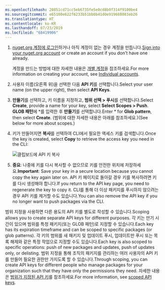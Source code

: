 ```yaml
---
ms.openlocfilehash: 20851cd71cc5eb6735fe5e0cd8b0f314f9100be4
ms.sourcegitcommit: e65180e622f6233b51bb0b41d0e919688083eb26
ms.translationtype: HT
ms.contentlocale: ko-KR
ms.lasthandoff: 07/23/2019
ms.locfileid: "68419906"
---
```

1. <span data-ttu-id="fad6a-101">[nuget.org 계정에 로그인](https://www.nuget.org/users/account/LogOn?returnUrl=%2F)하거나 아직 계정이 없는 경우 계정을 만듭니다.</span><span class="sxs-lookup"><span data-stu-id="fad6a-101">[Sign into your nuget.org account](https://www.nuget.org/users/account/LogOn?returnUrl=%2F) or create an account if you don't have one already.</span></span>

   <span data-ttu-id="fad6a-102">계정을 만드는 방법에 대한 자세한 내용은 [개별 계정](../../nuget-org/individual-accounts.md)을 참조하세요.</span><span class="sxs-lookup"><span data-stu-id="fad6a-102">For more information on creating your account, see [Individual accounts](../../nuget-org/individual-accounts.md).</span></span>

1. <span data-ttu-id="fad6a-103">사용자 이름(오른쪽 위)을 선택한 다음 **API 키**를 선택합니다.</span><span class="sxs-lookup"><span data-stu-id="fad6a-103">Select your user name (on the upper right), then select **API Keys**.</span></span>

1. <span data-ttu-id="fad6a-104">**만들기**를 선택하고, 키 이름을 지정하고, **범위 선택 > 푸시**를 선택합니다.</span><span class="sxs-lookup"><span data-stu-id="fad6a-104">Select **Create**, provide a name for your key, select **Select Scopes > Push**.</span></span> <span data-ttu-id="fad6a-105">**GLOB 패턴**에 \*를 입력한 후 **만들기**를 선택합니다.</span><span class="sxs-lookup"><span data-stu-id="fad6a-105">Enter \* for **Glob pattern**, then select **Create**.</span></span> <span data-ttu-id="fad6a-106">(범위에 대한 자세한 내용은 아래를 참조하세요.)</span><span class="sxs-lookup"><span data-stu-id="fad6a-106">(See below for more about scopes.)</span></span>

1. <span data-ttu-id="fad6a-107">키가 만들어지면 **복사**를 선택하여 CLI에서 필요한 액세스 키를 검색합니다.</span><span class="sxs-lookup"><span data-stu-id="fad6a-107">Once the key is created, select **Copy** to retrieve the access key you need in the CLI:</span></span>

    ![클립보드에 API 키 복사](../media/QS_Create-02-APIKey.png)

1. <span data-ttu-id="fad6a-109">**중요**: 나중에 키를 다시 복사할 수 없으므로 키를 안전한 위치에 저장하세요.</span><span class="sxs-lookup"><span data-stu-id="fad6a-109">**Important**: Save your key in a secure location because you cannot copy the key again later on.</span></span> <span data-ttu-id="fad6a-110">API 키 페이지로 돌아갈 경우 키를 복사하려면 키를 다시 생성해야 합니다.</span><span class="sxs-lookup"><span data-stu-id="fad6a-110">If you return to the API key page, you need to regenerate the key to copy it.</span></span> <span data-ttu-id="fad6a-111">CLI를 통해 더 이상 패키지를 푸시하지 않으려는 경우 API 키를 제거할 수도 있습니다.</span><span class="sxs-lookup"><span data-stu-id="fad6a-111">You can also remove the API key if you no longer want to push packages via the CLI.</span></span>

<span data-ttu-id="fad6a-112">범위 지정을 사용하면 다른 용도의 API 키를 별도로 작성할 수 있습니다.</span><span class="sxs-lookup"><span data-stu-id="fad6a-112">Scoping allows you to create separate API keys for different purposes.</span></span> <span data-ttu-id="fad6a-113">각 키는 만기 시간이 있으며 범위를 특정 패키지(또는 GLOB 패턴)로 지정할 수 있습니다.</span><span class="sxs-lookup"><span data-stu-id="fad6a-113">Each key has its expiration timeframe and can be scoped to specific packages (or glob patterns).</span></span> <span data-ttu-id="fad6a-114">각 키의 범위를 새 패키지 및 업데이트 푸시, 업데이트만 푸시 또는 목록 해제와 같은 특정 작업으로 지정할 수도 있습니다.</span><span class="sxs-lookup"><span data-stu-id="fad6a-114">Each key is also scoped to specific operations: push of new packages and updates, push of updates only, or delisting.</span></span> <span data-ttu-id="fad6a-115">범위 지정을 통해 조직의 패키지를 관리하는 여러 사용자의 API 키를 만들어 필요한 권한만 가지도록 할 수 있습니다.</span><span class="sxs-lookup"><span data-stu-id="fad6a-115">Through scoping, you can create API keys for different people who manage packages for your organization such that they have only the permissions they need.</span></span> <span data-ttu-id="fad6a-116">자세한 내용은 [범위가 지정된 API 키](../../nuget-org/scoped-api-keys.md)를 참조하세요.</span><span class="sxs-lookup"><span data-stu-id="fad6a-116">For more information, see [scoped API keys](../../nuget-org/scoped-api-keys.md).</span></span>